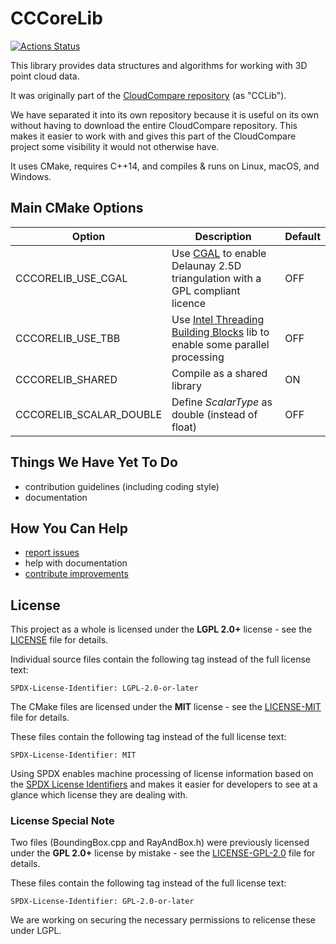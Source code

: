 # CCCoreLib

[![Actions Status](https://github.com/CloudCompare/CCCoreLib/workflows/Build/badge.svg)](https://github.com/CloudCompare/CCCoreLib/actions)

This library provides data structures and algorithms for working with 3D point cloud data.

It was originally part of the [CloudCompare repository](https://github.com/CloudCompare/CloudCompare) (as "CCLib").

We have separated it into its own repository because it is useful on its own without having to download the entire CloudCompare repository. This makes it easier to work with and gives this part of the CloudCompare project some visibility it would not otherwise have.

It uses CMake, requires C++14, and compiles & runs on Linux, macOS, and Windows.

## Main CMake Options

| Option        | Description | Default  |
| ------------- |-------------| ---------|
| CCCORELIB_USE_CGAL | Use [CGAL](https://github.com/CGAL/cgal) to enable Delaunay 2.5D triangulation with a GPL compliant licence | OFF |
| CCCORELIB_USE_TBB | Use [Intel Threading Building Blocks](https://github.com/oneapi-src/oneTBB) lib to enable some parallel processing | OFF |
| CCCORELIB_SHARED | Compile as a shared library | ON |
| CCCORELIB_SCALAR_DOUBLE | Define _ScalarType_ as double (instead of float) | OFF |

## Things We Have Yet To Do

- contribution guidelines (including coding style)
- documentation

## How You Can Help

- [report issues](https://github.com/CloudCompare/CCCoreLib/issues)
- help with documentation
- [contribute improvements](https://github.com/CloudCompare/CCCoreLib/pulls)

## License
This project as a whole is licensed under the **LGPL 2.0+** license - see the [LICENSE](LICENSE.txt) file for details.

Individual source files contain the following tag instead of the full license text:

	SPDX-License-Identifier: LGPL-2.0-or-later

The CMake files are licensed under the **MIT** license - see the [LICENSE-MIT](LICENSE-MIT.txt) file for details.

These files contain the following tag instead of the full license text:

	SPDX-License-Identifier: MIT

Using SPDX enables machine processing of license information based on the [SPDX License Identifiers](https://spdx.org/ids) and makes it easier for developers to see at a glance which license they are dealing with.

### License Special Note
Two files (BoundingBox.cpp and RayAndBox.h) were previously licensed under the **GPL 2.0+** license by mistake - see the [LICENSE-GPL-2.0](LICENSE-GPL-2.0.txt) file for details.

These files contain the following tag instead of the full license text:

	SPDX-License-Identifier: GPL-2.0-or-later

We are working on securing the necessary permissions to relicense these under LGPL.
